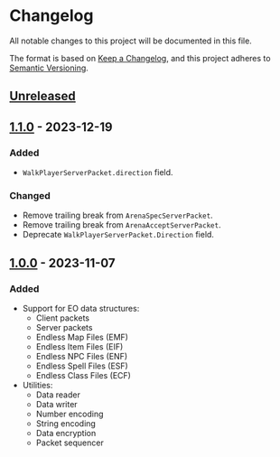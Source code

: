 # Changelog

All notable changes to this project will be documented in this file.

The format is based on [Keep a Changelog](https://keepachangelog.com/en/1.0.0/),
and this project adheres to [Semantic Versioning](https://semver.org/spec/v2.0.0.html).

## [Unreleased]

## [1.1.0] - 2023-12-19

### Added

- `WalkPlayerServerPacket.direction` field.

### Changed

- Remove trailing break from `ArenaSpecServerPacket`.
- Remove trailing break from `ArenaAcceptServerPacket`.
- Deprecate `WalkPlayerServerPacket.Direction` field.

## [1.0.0] - 2023-11-07

### Added

- Support for EO data structures:
  - Client packets
  - Server packets
  - Endless Map Files (EMF)
  - Endless Item Files (EIF)
  - Endless NPC Files (ENF)
  - Endless Spell Files (ESF)
  - Endless Class Files (ECF)
- Utilities:
  - Data reader
  - Data writer
  - Number encoding
  - String encoding
  - Data encryption
  - Packet sequencer

[Unreleased]: https://github.com/cirras/eolib-python/compare/v1.1.0...HEAD
[1.1.0]: https://github.com/cirras/eolib-python/compare/v1.0.0...v1.1.0
[1.0.0]: https://github.com/cirras/eolib-python/releases/tag/v1.0.0